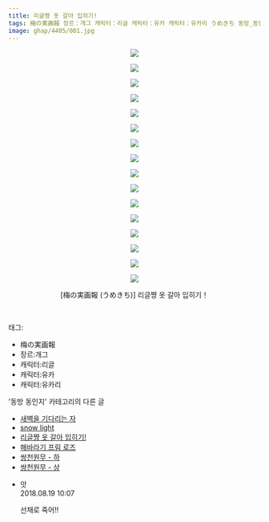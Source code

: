 ```yaml
---
title: 리글쨩 옷 갈아 입히기!
tags: 梅の実画報 장르：개그 캐릭터：리글 캐릭터：유카 캐릭터：유카리 うめきち 동방_동인지
image: ghap/4405/001.jpg
---
```

<div class="article">
<p style="text-align: center; clear: none; float: none;"><img src="{{ site.nasurl }}/ghap/4405/001.jpg"/></p>
<p style="text-align: center; clear: none; float: none;"><img src="{{ site.nasurl }}/ghap/4405/002.jpg"/></p>
<p style="text-align: center; clear: none; float: none;"><img src="{{ site.nasurl }}/ghap/4405/003.jpg"/></p>
<p style="text-align: center; clear: none; float: none;"><img src="{{ site.nasurl }}/ghap/4405/004.jpg"/></p>
<p style="text-align: center; clear: none; float: none;"><img src="{{ site.nasurl }}/ghap/4405/005.jpg"/></p>
<p style="text-align: center; clear: none; float: none;"><img src="{{ site.nasurl }}/ghap/4405/006.jpg"/></p>
<p style="text-align: center; clear: none; float: none;"><img src="{{ site.nasurl }}/ghap/4405/007.jpg"/></p>
<p style="text-align: center; clear: none; float: none;"><img src="{{ site.nasurl }}/ghap/4405/008.jpg"/></p>
<p style="text-align: center; clear: none; float: none;"><img src="{{ site.nasurl }}/ghap/4405/009.jpg"/></p>
<p style="text-align: center; clear: none; float: none;"><img src="{{ site.nasurl }}/ghap/4405/010.jpg"/></p>
<p style="text-align: center; clear: none; float: none;"><img src="{{ site.nasurl }}/ghap/4405/011.jpg"/></p>
<p style="text-align: center; clear: none; float: none;"><img src="{{ site.nasurl }}/ghap/4405/012.jpg"/></p>
<p style="text-align: center; clear: none; float: none;"><img src="{{ site.nasurl }}/ghap/4405/013.jpg"/></p>
<p style="text-align: center; clear: none; float: none;"><img src="{{ site.nasurl }}/ghap/4405/014.jpg"/></p>
<p style="text-align: center; clear: none; float: none;"><img src="{{ site.nasurl }}/ghap/4405/015.jpg"/></p>
<p style="text-align: center; clear: none; float: none;"><img src="{{ site.nasurl }}/ghap/4405/016.jpg"/></p>
<p style="text-align: center; clear: none; float: none;">[梅の実画報 (うめきち)] 리글쨩 옷 갈아 입히기！</p>
<p><br/></p>
</div><div class="tagTrail">
<p>태그: </p>
<ul>
<li>梅の実画報</li>
<li>장르:개그</li>
<li>캐릭터:리글</li>
<li>캐릭터:유카</li>
<li>캐릭터:유카리</li>
</ul>
</div><div class="another">
<p>'동방 동인지' 카테고리의 다른 글</p>
<ul>
<li><a href="/2018-06-09-ghap_4409">새벽을 기다리는 자</a></li>
<li><a href="/2018-06-08-ghap_4408">snow light</a></li>
<li><a href="/2018-06-08-ghap_4405">리글쨩 옷 갈아 입히기!</a></li>
<li><a href="/2018-06-08-ghap_4404">해바라기 프림 로즈</a></li>
<li><a href="/2018-06-08-ghap_4403">쌍천원무 - 하</a></li>
<li><a href="/2018-06-08-ghap_4402">쌍천원무 - 상</a></li>
</ul>
</div><div class="cb_module cb_fluid">
<div class="cb_wrt cb_profile">
<div class="comment">
<ul>
<li class="cb_thumb_off" id="comment15311922">
<div class="cb_comment_area">
<div class="cb_info_area">
<div class="cb_section">
<span class="cb_nick_name">앗</span>
</div>
<div class="cb_section">
<span class="cb_date">2018.08.19 10:07 </span>
</div>
</div>
<div class="cb_dsc_comment">
<p class="cb_dsc">
											선채로 죽어!!
										</p>
</div>
</div></li>
</ul>
</div>
</div><!-- commentList close -->
</div>